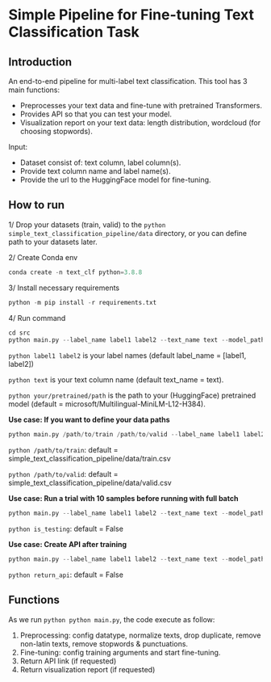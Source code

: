 # Simple Pipeline for Fine-tuning Text Classification Task

## Introduction

An end-to-end pipeline for multi-label text classification. This tool has 3 main functions:
* Preprocesses your text data and fine-tune with pretrained Transformers. 
* Provides API so that you can test your model.
* Visualization report on your text data: length distribution, wordcloud (for choosing stopwords).

Input:

- Dataset consist of: text column, label column(s).
- Provide text column name and label name(s).
- Provide the url to the HuggingFace model for fine-tuning.

## How to run

1/ Drop your datasets (train, valid) to the `python simple_text_classification_pipeline/data` directory, or you can define path to your datasets later.

2/ Create Conda env

```python
conda create -n text_clf python=3.8.8
```

3/ Install necessary requirements

```python
python -m pip install -r requirements.txt
```

4/ Run command

```python
cd src
python main.py --label_name label1 label2 --text_name text --model_path your/pretrained/path
```

`python label1 label2` is your label names (default label_name = [label1, label2])

`python text` is your text column name (default text_name = text). 

`python your/pretrained/path` is the path to your (HuggingFace) pretrained model (default = microsoft/Multilingual-MiniLM-L12-H384).

**Use case: If you want to define your data paths**

```python
python main.py /path/to/train /path/to/valid --label_name label1 label2 --text_name text --model_path your/pretrained/path
```

`python /path/to/train`: default = simple_text_classification_pipeline/data/train.csv

`python /path/to/valid`: default = simple_text_classification_pipeline/data/valid.csv

**Use case: Run a trial with 10 samples before running with full batch**

```python
python main.py --label_name label1 label2 --text_name text --model_path your/pretrained/path --is_testing True
```

`python is_testing`: default = False

**Use case: Create API after training**

```python
python main.py --label_name label1 label2 --text_name text --model_path your/pretrained/path --return_api True
```

`python return_api`: default = False

## Functions

As we run `python python main.py`, the code execute as follow:

1. Preprocessing: config datatype, normalize texts, drop duplicate, remove non-latin texts, remove stopwords & punctuations.
2. Fine-tuning: config training arguments and start fine-tuning.
3. Return API link (if requested)
4. Return visualization report (if requested)



